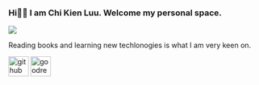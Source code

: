 ### Hi👋🏼 I am Chi Kien Luu. Welcome my personal space.
![](https://scontent.fhan5-6.fna.fbcdn.net/v/t39.30808-6/434218774_959989485702880_6965061398749401647_n.jpg?_nc_cat=105&ccb=1-7&_nc_sid=5f2048&_nc_ohc=kiYr7Unve44AX9lzmiR&_nc_ht=scontent.fhan5-6.fna&oh=00_AfC021lLGPGukH_5isQrpm7b13q48GqulFqUiS7K4ySsOA&oe=660C4E93)

Reading books and learning new techlonogies is what I am very keen on.

[<img src='https://cdn.jsdelivr.net/npm/simple-icons@3.0.1/icons/github.svg' alt='github' height='40'>](https://github.com/luwukien)  [<img src='https://cdn.jsdelivr.net/npm/simple-icons@3.0.1/icons/goodreads.svg' alt='goodreads' height='40'>](https://www.goodreads.com/user/show/171764870-kienchi-luu)  








 
